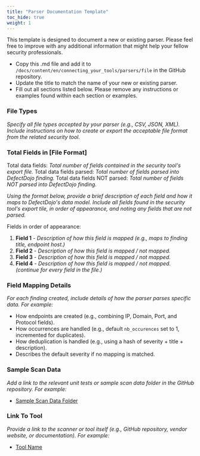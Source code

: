 ```yaml
---
title: "Parser Documentation Template"
toc_hide: true
weight: 1
---
```


This template is designed to document a new or existing parser. Please feel free to improve with any additional information that might help your fellow security professionals.

* Copy this .md file and add it to `/docs/content/en/connecting_your_tools/parsers/file` in the GitHub repository.
* Update the title to match the name of your new or existing parser.
* Fill out all sections listed below. Please remove any instructions or examples found within each section or examples.

### File Types
_Specify all file types accepted by your parser (e.g., CSV, JSON, XML)._
_Include instructions on how to create or export the acceptable file format from the related security tool._

### Total Fields in [File Format]
Total data fields:  _Total number of fields contained in the security tool's export file._
Total data fields parsed:  _Total number of fields parsed into DefectDojo finding._
Total data fields NOT parsed: _Total number of fields NOT parsed into DefectDojo finding._

_Using the format below, provide a brief description of each field and how it maps to DefectDojo's data model._
_Include all fields found in the security tool's export tile, in order of appearance, and noting any fields that are not parsed._

Fields in order of appearance:
1. **Field 1** - _Description of how this field is mapped (e.g., maps to finding title, endpoint host.)_
2. **Field 2** - _Description of how this field is mapped / not mapped._
3. **Field 3** - _Description of how this field is mapped / not mapped._
4. **Field 4** - _Description of how this field is mapped / not mapped._
_(continue for every field in the file.)_

### Field Mapping Details
_For each finding created, include details of how the parser parses specific data. For example:_
- How endpoints are created (e.g., combining IP, Domain, Port, and Protocol fields).
- How occurrences are handled (e.g., default `nb_occurences` set to 1, incremented for duplicates).
- How deduplication is handled (e.g., using a hash of severity + title + description).
- Describes the default severity if no mapping is matched.

### Sample Scan Data
_Add a link to the relevant unit tests or sample scan data folder in the GitHub repository. For example:_
- [Sample Scan Data Folder](https://github.com/DefectDojo/django-DefectDojo/tree/master/unittests/scans/[parser-name])

### Link To Tool
_Provide a link to the scanner or tool itself (e.g., GitHub repository, vendor website, or documentation). For example:_
- [Tool Name](https://www.example.com/)
